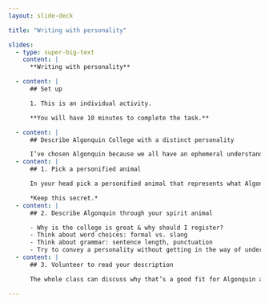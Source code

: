 ```yaml
---
layout: slide-deck

title: "Writing with personality"

slides:
  - type: super-big-text
    content: |
      **Writing with personality**

  - content: |
      ## Set up

      1. This is an individual activity.

      **You will have 10 minutes to complete the task.**

  - content: |
      ## Describe Algonquin College with a distinct personality

      I’ve chosen Algonquin because we all have an ephemeral understanding and don’t need to research anything that may sway our decisions.
  - content: |
      ## 1. Pick a personified animal

      In your head pick a personified animal that represents what Algonquin either currently is, or what you feel Algonquin should be, or what Algonquin could be: a bubbly tiger, a crotchety dolphin, etc.

      *Keep this secret.*
  - content: |
      ## 2. Describe Algonquin through your spirit animal

      - Why is the college is great & why should I register?
      - Think about word choices: formal vs. slang
      - Think about grammar: sentence length, punctuation
      - Try to convey a personality without getting in the way of understanding
  - content: |
      ## 3. Volunteer to read your description

      The whole class can discuss why that’s a good fit for Algonquin and try to guess your spirit animal.

---
```

